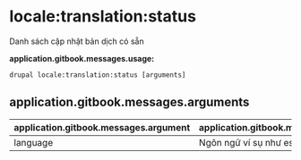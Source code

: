 # locale:translation:status
Danh sách cập nhật bản dịch có sẵn

**application.gitbook.messages.usage:**
```
drupal locale:translation:status [arguments]
```

## application.gitbook.messages.arguments
application.gitbook.messages.argument | application.gitbook.messages.details
---------|-------------
language | Ngôn ngữ ví sụ như es hoặc Spanish
